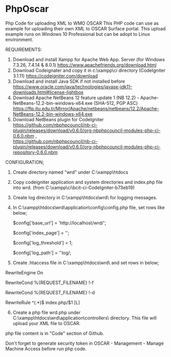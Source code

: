 # PhpOscar
Php Code for uploading XML to WMO OSCAR
This PHP code can use as example for uploading their own XML to OSCAR Surface portal.
This upload example runs on Windows 10 Professional but can be adopt to Linux environment. 

REQUIREMENTS:
1. Download and install Xampp for Apache Web App. Server (for Windows 7.3.26, 7.4.14 & 8.0.1) https://www.apachefriends.org/download.html 
2. Download  Codeignater and copy it in c:\xampp\ci directory (CodeIgniter 3.1.11)  https://codeigniter.com/download
3. Download and install Java SDK if not installed before https://www.oracle.com/java/technologies/javase-jdk11-downloads.html#license-lightbox 
4. Download Apache NetBeans 12 feature update 1 (NB 12.2) - Apache-NetBeans-12.2-bin-windows-x64.exe (SHA-512, PGP ASC)         https://ftp.itu.edu.tr/Mirror/Apache/netbeans/netbeans/12.2/Apache-NetBeans-12.2-bin-windows-x64.exe
5. Download NetBeans plugin for CodeIgniter https://github.com/nbphpcouncil/nb-ci-plugin/releases/download/v0.6.0/org-nbphpcouncil-modules-php-ci-0.6.0.nbm ,  
   https://github.com/nbphpcouncil/nb-ci-plugin/releases/download/v0.6.0/org-nbphpcouncil-modules-php-ci-repository-0.6.0.nbm
   
CONFIGURATION;
1. Create directory named "wrd" under C:\xampp\htdocs
2. Copy codeigniter application and system directories and index.php file into wrd. (from C:\xampp\ci\bcit-ci-CodeIgniter-b73eb19\)
3. Create log directory in C:\xampp\htdocs\wrd\ for logging messages.
4. In C:\xampp\htdocs\wrd\application\config\config.php file, set rows like below;

	$config['base_url'] = 'http://localhost/wrd/';
        
	$config['index_page'] = '';
        
	$config['log_threshold'] = 1;
        
	$config['log_path'] = ''log/; 
        
5. Create .htaccess file in C:\xampp\htdocs\wrd\  and set rows in below;  

<IfModule mod_rewrite.c>
	
RewriteEngine On

RewriteCond %{REQUEST_FILENAME} !-f

RewriteCond %{REQUEST_FILENAME} !-d

RewriteRule ^(.*)$ index.php/$1 [L]

</IfModule>

6. Create a php file wrd.php under C:\xampp\htdocs\wrd\application\controllers\ directory.
This file will upload your XML file to OSCAR.

php file content is in "Code" section of Github. 

Don't forget to generate security token in OSCAR - Management - Manage Machine Access before run php code.






